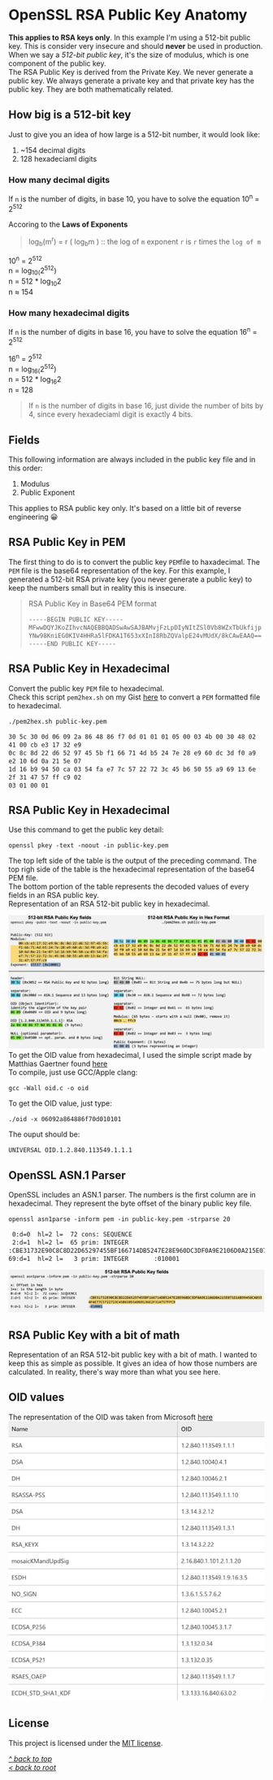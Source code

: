 # OpenSSL RSA Public Key Anatomy
**This applies to RSA keys only**. In this example I'm using a 512-bit public key. This is consider very insecure and should **never** be used in production.  
When we say a *512-bit public key*, it's the size of modulus, which is one component of the public key.  
The RSA Public Key is derived from the Private Key. We never generate a public key. We always generate a private key and that private key has the public key. They are both mathematically related.
## How big is a 512-bit key
Just to give you an idea of how large is a 512-bit number, it would look like:
1. ~154 decimal digits
2. 128 hexadeciaml digits

### How many decimal digits
If `n` is the number of digits, in base 10, you have to solve the equation 10<sup>n</sup> = 2<sup>512</sup>

Accoring to the **Laws of Exponents**
>log<sub>b</sub>(m<sup>r</sup>) = r ( log<sub>b</sub>m ) :: the log of `m` exponent `r` is `r` times the `log of m`  

10<sup>n</sup> = 2<sup>512</sup>  
n = log<sub>10(</sub>2<sup>512</sup>)  
n = 512 * log<sub>10</sub>2  
n ≈ 154  
### How many hexadecimal digits
If `n` is the number of digits in base 16, you have to solve the equation 16<sup>n</sup> = 2<sup>512</sup>

16<sup>n</sup> = 2<sup>512</sup>  
n = log<sub>16(</sub>2<sup>512</sup>)  
n = 512 * log<sub>16</sub>2  
n = 128  
>If `n` is the number of digits in base 16, just divide the number of bits by 4, since every hexadeciaml digit is exactly 4 bits.  
## Fields
This following information are always included in the public key file and in this order:
1. Modulus
2. Public Exponent

This applies to RSA public key only. It's based on a little bit of reverse engineering 😀
## RSA Public Key in PEM
The first thing to do is to convert the public key `PEM`file to haxadecimal. The `PEM` file is the base64 representation of the key. For this example, I generated a 512-bit RSA private key (you never generate a public key) to keep the numbers small but in reality this is insecure.
>RSA Public Key in Base64 PEM format
>```
>-----BEGIN PUBLIC KEY-----
>MFwwDQYJKoZIhvcNAQEBBQADSwAwSAJBAMvjFzLpDIyNItZSl0Vb8WZxTbUkfijp
>YNw98KniEG0KIV4HHRa5lFDKA1T653xXInI8RbZQValpE24vMUdX/8kCAwEAAQ==
>-----END PUBLIC KEY-----
>```
## RSA Public Key in Hexadecimal
Convert the public key `PEM` file to hexadecimal.  
Check this script `pem2hex.sh` on my Gist [here](https://gist.github.com/ddella/d07d5b827f3638e727bbf3dc1210d4a2) to convert a `PEM` formatted file to hexadecimal.
```shell
./pem2hex.sh public-key.pem
```
```
30 5c 30 0d 06 09 2a 86 48 86 f7 0d 01 01 01 05 00 03 4b 00 30 48 02 41 00 cb e3 17 32 e9 
0c 8c 8d 22 d6 52 97 45 5b f1 66 71 4d b5 24 7e 28 e9 60 dc 3d f0 a9 e2 10 6d 0a 21 5e 07 
1d 16 b9 94 50 ca 03 54 fa e7 7c 57 22 72 3c 45 b6 50 55 a9 69 13 6e 2f 31 47 57 ff c9 02 
03 01 00 01
```
## RSA Public Key in Hexadecimal
Use this command to get the public key detail:
```shell
openssl pkey -text -noout -in public-key.pem
```
The top left side of the table is the output of the preceding command. The top righ side of the table is the hexadecimal representation of the base64 PEM file.  
The bottom portion of the table represents the decoded values of every fields in an RSA public key.  
Representation of an RSA 512-bit public key in hexadecimal.

![Alt text](/images/rsa-pub-key-hex.jpg "RSA Public key in hex format")  
To get the OID value from hexadecimal, I used the simple script made by Matthias Gaertner found [here](https://www.rtner.de/software/oid.html)  
To compile, just use GCC/Apple clang:
```shell
gcc -Wall oid.c -o oid
```
To get the OID value, just type:
```shell
./oid -x 06092a864886f70d010101
```
The ouput should be:
```
UNIVERSAL OID.1.2.840.113549.1.1.1
```
## OpenSSL ASN.1 Parser
OpenSSL includes an ASN.1 parser. The numbers is the first column are in hexadecimal. They represent the byte offset of the binary public key file.
```shell
openssl asn1parse -inform pem -in public-key.pem -strparse 20
```
```
 0:d=0  hl=2 l=  72 cons: SEQUENCE
 2:d=1  hl=2 l=  65 prim: INTEGER       :CBE31732E90C8C8D22D65297455BF166714DB5247E28E960DC3DF0A9E2106D0A215E071D16B99450CA0354FAE77C5722723C45B65055A969136E2F314757FFC9
69:d=1  hl=2 l=   3 prim: INTEGER       :010001
```
![Alt text](/images/rsa-pub-key-asn.jpg "RSA Public key in ASN.1")
## RSA Public Key with a bit of math
Representation of an RSA 512-bit public key with a bit of math. I wanted to keep this as simple as possible. It gives an idea of how those numbers are calculated. In reality, there's way more than what you see here.  
## OID values
The representation of the OID was taken from Microsoft [here](https://learn.microsoft.com/en-us/openspecs/windows_protocols/ms-gpnap/ff1a8675-0008-408c-ba5f-686a10389adc)
![Alt text](/images/key-oid.jpg "Key pair OID")
## License
This project is licensed under the [MIT license](/LICENSE).

[_^ back to top_](#OpenSSL-RSA-Public-Key-Anatomy)  
[_< back to root_](../../../)
